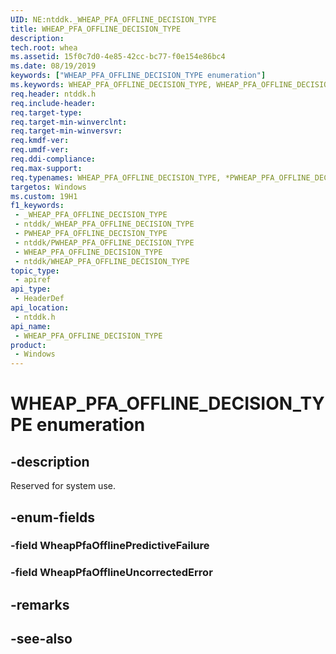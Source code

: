 ```yaml
---
UID: NE:ntddk._WHEAP_PFA_OFFLINE_DECISION_TYPE
title: WHEAP_PFA_OFFLINE_DECISION_TYPE
description: 
tech.root: whea
ms.assetid: 15f0c7d0-4e85-42cc-bc77-f0e154e86bc4
ms.date: 08/19/2019
keywords: ["WHEAP_PFA_OFFLINE_DECISION_TYPE enumeration"]
ms.keywords: WHEAP_PFA_OFFLINE_DECISION_TYPE, WHEAP_PFA_OFFLINE_DECISION_TYPE, *PWHEAP_PFA_OFFLINE_DECISION_TYPE,
req.header: ntddk.h
req.include-header: 
req.target-type: 
req.target-min-winverclnt: 
req.target-min-winversvr: 
req.kmdf-ver: 
req.umdf-ver: 
req.ddi-compliance: 
req.max-support: 
req.typenames: WHEAP_PFA_OFFLINE_DECISION_TYPE, *PWHEAP_PFA_OFFLINE_DECISION_TYPE
targetos: Windows
ms.custom: 19H1
f1_keywords:
 - _WHEAP_PFA_OFFLINE_DECISION_TYPE
 - ntddk/_WHEAP_PFA_OFFLINE_DECISION_TYPE
 - PWHEAP_PFA_OFFLINE_DECISION_TYPE
 - ntddk/PWHEAP_PFA_OFFLINE_DECISION_TYPE
 - WHEAP_PFA_OFFLINE_DECISION_TYPE
 - ntddk/WHEAP_PFA_OFFLINE_DECISION_TYPE
topic_type:
 - apiref
api_type:
 - HeaderDef
api_location:
 - ntddk.h
api_name:
 - WHEAP_PFA_OFFLINE_DECISION_TYPE
product:
 - Windows
---
```


# WHEAP_PFA_OFFLINE_DECISION_TYPE enumeration


## -description

Reserved for system use.

## -enum-fields

### -field WheapPfaOfflinePredictiveFailure 

### -field WheapPfaOfflineUncorrectedError 

## -remarks

## -see-also

